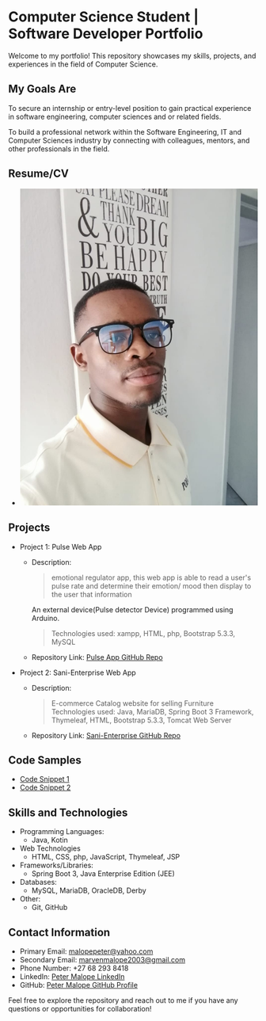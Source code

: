# Computer Science Student | Software Developer Portfolio

Welcome to my portfolio! This repository showcases my skills, projects, and experiences in the field of Computer Science.

## My Goals Are
To secure an internship or entry-level position to gain practical experience in software engineering, computer sciences and or related fields. 

To build a professional network within the Software Engineering, IT and Computer Sciences industry by connecting with colleagues, mentors, and other professionals in the field. 

## Resume/CV <a name="resume"></a>

- ![alt text](<GitHub - Profile Pic.jpg>)

## Projects <a name="projects"></a>

- Project 1: Pulse Web App
  - Description: 
    > emotional regulator app, this web app is able to read a user's pulse rate and determine their emotion/ mood then display to the user that information
    
    An external device(Pulse detector Device) programmed using Arduino.

    > Technologies used: xampp, HTML, php, Bootstrap 5.3.3, MySQL
  - Repository Link: [Pulse App GitHub Repo](igris-marvin_pulse_app_repo.html)

- Project 2: Sani-Enterprise Web App
  - Description: 
    > E-commerce Catalog website for selling Furniture
    > Technologies used: Java, MariaDB, Spring Boot 3 Framework, Thymeleaf, HTML, Bootstrap 5.3.3, Tomcat Web Server
  - Repository Link: [Sani-Enterprise GitHub Repo](https://github.com/igris-marvin/INTERNET-PROJECT-2024)

## Code Samples <a name="code-samples"></a>

- [Code Snippet 1](#)
- [Code Snippet 2](#)

## Skills and Technologies <a name="skills-and-technologies"></a>

- Programming Languages: 
  - Java, Kotin
- Web Technologies 
  - HTML, CSS, php, JavaScript, Thymeleaf, JSP
- Frameworks/Libraries: 
  - Spring Boot 3, Java Enterprise Edition (JEE)
- Databases: 
  - MySQL, MariaDB, OracleDB, Derby
- Other: 
  - Git, GitHub

## Contact Information <a name="contact-information"></a>

- Primary Email: malopepeter@yahoo.com
- Secondary Email: marvenmalope2003@gmail.com
- Phone Number: +27 68 293 8418
- LinkedIn: [Peter Malope LinkedIn](linkedin.com/in/peter-malope-a578242bb/)
- GitHub: [Peter Malope GitHub Profile](https://github.com/igris-marvin)

Feel free to explore the repository and reach out to me if you have any questions or opportunities for collaboration!